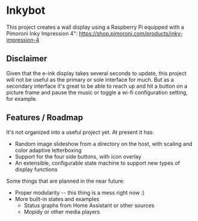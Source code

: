 # Inkybot

This project creates a wall display using a Raspberry Pi equipped with a Pimoroni Inky Impression 4": https://shop.pimoroni.com/products/inky-impression-4


## Disclaimer

Given that the e-ink display takes several seconds to update, this project will not be useful as the primary or sole interface for much.  But as a secondary interface it's great to be able to reach up and hit a button on a picture frame and pause the music or toggle a wi-fi configuration setting, for example.


## Features / Roadmap

It's not organized into a useful project yet.  At present it has:

- Random image slideshow from a directory on the host, with scaling and color adaptive letterboxing
- Support for the four side buttons, with icon overlay
- An extensible, configurable state machine to support new types of display functions

Some things that are planned in the near future:

- Proper modularity -- this thing is a mess right now :)
- More built-in states and examples
  - Status graphs from Home Assistant or other sources
  - Mopidy or other media players



